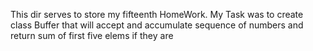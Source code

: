 This dir serves to store my fifteenth HomeWork.
My Task was to create class Buffer that will accept and accumulate sequence of numbers and return sum of first five elems if they are
